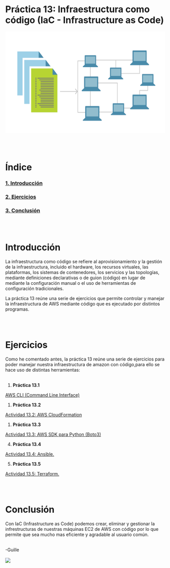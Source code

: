 # Práctica 13: Infraestructura como código (IaC - Infrastructure as Code)
<p align="center">
<img src="https://raw.githubusercontent.com/drain113/pictures/main/Fotos/infrastructureascode_600x300-3.png" width="" height="320" />  
</p>
<br>   <br/>  


# Índice

### [1. Introducción](#introducción)

### [2. Ejercicios](#ejercicios)

### [3. Conclusión](#conclusión)

<br>   <br/>   

# Introducción
La infraestructura como código se refiere al aprovisionamiento y la gestión de la infraestructura, incluido el hardware, los recursos virtuales, las plataformas, los sistemas de contenedores, los servicios y las topologías, mediante definiciones declarativas o de guion (código) en lugar de mediante la configuración manual o el uso de herramientas de configuración tradicionales.

La práctica 13 reúne una serie de ejercicios que permite controlar y manejar la infraestructura de AWS mediante código que es ejecutado por distintos programas.



<br>   <br/>   


# Ejercicios
Como he comentado antes, la práctica 13 reúne una serie de ejercicios para poder manejar nuestra infraestructura de amazon con código,para ello se hace uso de distintas herramientas:
<br>   </br> 

1. **Práctica 13.1**

[AWS CLI (Command Line Interface)](13.1/)



1. **Práctica 13.2**

[Actividad 13.2: AWS CloudFormation](13.2/)


1. **Práctica 13.3**

[Actividad 13.3: AWS SDK para Python (Boto3)](13.3/)

4. **Práctica 13.4**

[Actividad 13.4: Ansible.](13.4/README.MD)

5. **Práctica 13.5** 

[Actividad 13.5: Terraform.](13.5/README.MD)

<br>   </br>
# Conclusión

Con IaC  (Infrastructure as Code) podemos crear, eliminar y gestionar la infrestructuras de nuestras máquinas EC2 de AWS con código por lo que permite que sea mucho mas eficiente y agradable al usuario común.

<break>   </break>  
-Guille  
<break>   </break>  
 [![](https://preview.redd.it/enr7hhg3zku81.png?auto=webp&s=fc017e6a82f91cc81ab3dd7d0388ef57bfd72c30)](https://github.com/drain113)
